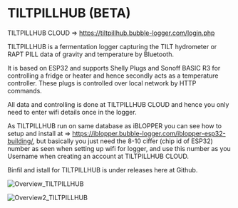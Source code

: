 # TILTPILLHUB (BETA)
TILTPILLHUB CLOUD => https://tiltpillhub.bubble-logger.com/login.php

TILTPILLHUB is a fermentation logger capturing the TILT hydrometer or RAPT PILL data of gravity and temperature by Bluetooth.

It is based on ESP32 and supports Shelly Plugs and Sonoff BASIC R3 for controlling a fridge or heater and hence secondly acts as a temperature controller. These plugs is controlled over local network by HTTP commands.

All data and controlling is done at TILTPILLHUB CLOUD and hence you only need to enter wifi details once in the logger.

As TILTPILLHUB run on same database as iBLOPPER you can see how to setup and install at => https://iblopper.bubble-logger.com/iblopper-esp32-building/, but basically you just need the 8-10 ciffer (chip id of ESP32) number as seen when setting up wifi for logger, and use this number as you Username when creating an account at TILTPILLHUB CLOUD. 

Binfil and istall for TILTPILLHUB is under releases here at Github.


![Overview_TILTPILLHUB](https://user-images.githubusercontent.com/16992918/216659475-5f0e1974-2800-446a-8781-19560506e31d.png)


![Overview2_TILTPILLHUB](https://user-images.githubusercontent.com/16992918/216659482-7c5874e1-c3ca-4bc6-96b4-3485cd1c1937.png)
